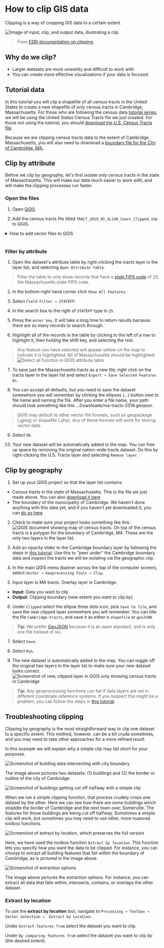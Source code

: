 # How to clip GIS data

Clipping is a way of cropping GIS data to a certain extent. 

![Image of input, clip, and output data, illustrating a clip](media/1.png)
> From [ESRI documentation on clipping](https://desktop.arcgis.com/en/arcmap/10.3/tools/coverage-toolbox/clip.htm). 


## Why do we clip?
- Larger datasets are more unwieldy and difficult to work with.
- You can create more effective visualizations if your data is focused.

## Tutorial data

In this tutorial you will clip a shapefile of all census tracts in the United States to create a new shapefile of *only* census tracts in Cambridge, Massachusetts. For those who are following the census data [tutorial series](https://harvardmapcollection.github.io/tutorials/census/census2agol/), we will be using the United States Census Tracts file we just created. For those not using the tutorial, you should [download the U.S. Census Tracts file](https://geodata.socialexplorer.com/collection/90937129-3414-434e-a880-e358308654b4). 

Because we are clipping census tracts data to the extent of Cambridge, Massachusetts, you will also need to download a [boundary file for the City of Cambridge, MA.](https://downgit.github.io/#/home?url=https://github.com/HarvardMapCollection/tutorials/blob/main/sample-data/cambridge.geojson).


## Clip by attribute

Before we clip by geography, let's first isolate only census tracts in the state of Massachsuetts. This will make our data much easier to work with, and will make the clipping processes run faster.

### Open the files

1. Open [QGIS](https://harvardmapcollection.github.io/tutorials/qgis/download/). 

2. Add the census tracts file titled `TRACT_2019_US_SL140_Coast_Clipped.shp` to QGIS. 
<details>
  <summary>How to add vector files to QGIS</summary>
  <br>
  <p>A predominant spatial data format is the <strong>shapefile</strong>. This is a format created for storing vector data.</p>
  <p>Vector data consists of:
  <ul>
    <li>points (e.g. landmarks)</li>
    <li>lines (e.g. roads, rivers)</li>
    <li>polygons (e.g. towns, bodies of water)</li>
  </ul>
  
  </p>
<img src="media/open-vector1.jpeg" alt="Image showing an example of points, lines and polygons">

<p>Since the advent of geospatial technology, <strong>shapefiles</strong> have been the most common format for storing vector information. Today, other file formats exist for storing vector information, such as the <strong>geopackage (.gpkg)</strong>, or <strong>geoJSON (.geoJSON)</strong>, but shapefiles are still widely used, and many of the datasets you will encounter will come in this format.</p>

<h2>Adding vector data to QGIS</h2>

<ol>
    <li>Open QGIS. </li>
        <li>In QGIS, open a `New empty project`.</li>
    <li>From your computer file directory,  drag the vector data file (shapefile, geojson, geopackage) into the map browser. If your data is in shapefile format, drag the file that ends in the `.shp` extension. You can click through any warning messages about the data projection at this point.</li>

</ol>

<img src="media/open-vector1.gif" alt="Screen recording of dragging the file into the QGIS program">


<h2>Menu add</h2>

<p>If the quick add approach is not cooperating, you can add data through the menu add.
</p>

<ol>
<li>In the menu, select `Layer → Add Layer → Add Vector Layer`.</li>
<li>Under `Source → Vector Dataset(s)` click the browse ellipses.</li>

<li>Navigate to the file you want to add. If it is a shapefile, select the file with the `.shp` extension.</li>

<li>Select `Open`.</li>
<li>Select `Close`.</li>


</ol>

</details>
<br>

### Filter by attribute

1. Open the dataset's attribute table by right-clicking the tracts layer in the layer list, and selecting `Open Attribute Table`.
> Filter the table to only show records that have a [state FIPS code](https://www.nrcs.usda.gov/wps/portal/nrcs/detail/?cid=nrcs143_013696) of 25, the Massachusetts state FIPS code. 

2. In the bottom-right hand corner click `Show All Features`. 

3. Select `Field Filter → STATEFP`.

4. In the search box to the right of `STATEFP` type in `25`. 

5. Press the `enter key`. It will take a long time to return results because there are so many records to search through. 

6. Highlight all of the records in the table by clicking to the left of a row to highlight it, then holding the shift key, and selecting the rest. 
> Any feature you have selected will appear yellow on the map to indicate it is highlighted. All of Massachusetts should be highlighted. 
![Select all function in QGIS attribute table](media/1.gif)

7. To save just the Massachusetts tracts as a new file, right click on the tracts layer in the layer list and select `Export → Save Selected Features As`.

8. You can accept all defaults, but you need to save the dataset somewhere you will remember by clicking the ellipses (…) button next to file name and naming the file. After you enter a file name, your path should look something like this ...Downloads/ma-tracts-2019.geojson.
> QGIS may default to other vector file formats, such as geopackage (.gpkg) or shapefile (.shp). Any of these formats will work for storing vector data.

9. Select `OK`.

10. Your new dataset will be automatically added to the map. You can free up space by removing the original nation-wide tracts dataset. Do this by right-clicking the U.S. Tracts layer and selecting `Remove layer`.


## Clip by geography

1. Set up your QGIS project so that the layer list contains:
- Census tracts in the state of Massachusetts. This is the file we just made above. You can also [download it here](https://downgit.github.io/#/home?url=https://github.com/HarvardMapCollection/tutorials/blob/main/sample-data/ma-tracts-2019.geojson) 
- The boundary of the municipality of Cambridge. We haven't done anything with this data yet, and if you haven't yet downloaded it, you can [do so here](https://downgit.github.io/#/home?url=https://github.com/HarvardMapCollection/tutorials/blob/main/sample-data/cambridge.geojson)

2. Check to make sure your project looks something like this:
![QGIS document showing map of census tracts. On top of the census tracts is a polygon for the boundary of Cambridge, MA. These are the only two layers in the layer list.](media/3.png)

3. Add an opacity slider to the Cambridge boundary layer by following the steps in [this tutorial](https://harvardmapcollection.github.io/tutorials/qgis/adjust-opacity/). Use this to "peer under" the Cambridge boundary data and inspect the tracts we will be isolating via the geographic clip.


4. In the main QGIS menu (banner across the top of the computer screen), select `Vector → Geoprocessing Tools → Clip`. 

5. Input layer is MA tracts. Overlay layer is Cambridge.
> 
- **Input:** Data you want to clip
- **Output:** Clipping boundary (new extent you want to clip *by*)

6. Under `Clipped` select the ellipse three dots icon, pick `Save to file`, and save the new clipped layer somewhere you will remember. You can title the file `Cambridge-tracts`, and save it as either a `shapefile` or `geoJSON`. 
>**Tip:** We prefer [GeoJSON](https://geojson.org/) because it is an open standard, and is only one file instead of six. 

7. Select `Save`.

8. Select `Run`.

9. The new dataset is automatically added to the map. You can toggle off the original two layers in the layer list to make sure your new dataset looks correct.
![Screenshot of new, clipped layer in QGIS only showing census tracts in Cambridge](media/4.png)
>**Tip:** Any geoprocessing functions can fail if data layers are set in different coordinate reference systems. If you suspect this might be a problem, you can follow the steps in [this tutorial](https://harvardmapcollection.github.io/tutorials/qgis/change-crs/). 

## Troubleshooting clipping

Clipping by geography is the most straightforward way to clip one dataset to a specific extent. This method, however, can be a bit crude sometimes, and you may need to take other approaches for a more refined result.

In this example we will explain why a simple clip may fall short for your purposes. 

![Screenshot of building data intersecting with city boundary](media/ts-clip1.png)

The image above pictures two datasets: (1) buildings and (2) the border or outline of the city of Cambridge. 

![Screenshot of buildings getting cut off halfway with a simple clip](media/ts-clip2.png)

When we run a simple clipping function, that process crudely crops one dataset by the other. Here we can see how there are some buildings which straddle the border of Cambridge and the next town over, Somerville. The features for those buildings are being cut off halfway. Sometimes a simple clip will work, but sometimes you may need to use other, more nuanced toolbox functions.


![Screenshot of extract by location, which preserves the full version](media/ts-clip3.png)

Here, we have used the toolbox function `Extract by location`. This function lets you specify *how* you want the data to be clipped. For instance, you can choose to extract all building features that fall *within* the boundary of Cambridge, as is pictured in the image above. 

![Screenshot of extraction options](media/ts-clip4.png)

The image above pictures the extraction options. For instance, you can extract all data that falls within, intersects, contains, or overlaps the other dataset. 

### Extract by location 

To use the **extract by location** tool, navigate to `Processing → Toolbox → Vector Selection →  Extract by Location`. 

Under `Extract features from` select the dataset you want to clip.

Under `By comparing features from` select the dataset you want to clip _by_ (the desired extent).

